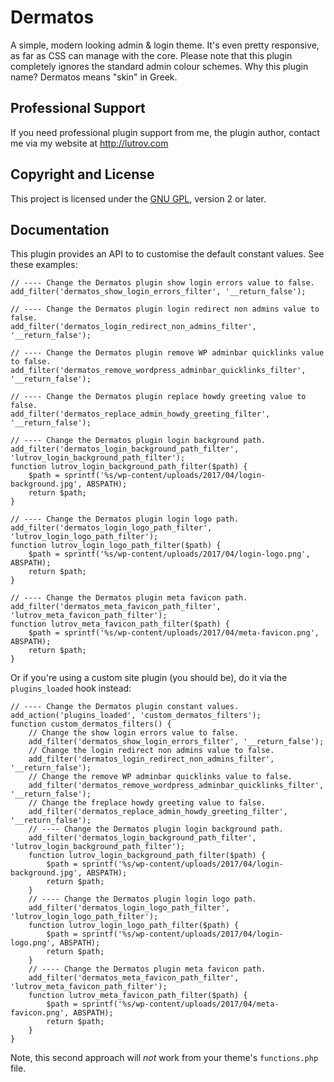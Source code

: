 # Dermatos

A simple, modern looking admin &amp; login theme. It's even pretty responsive, as far as CSS can manage with the core. Please note that this plugin completely ignores the standard admin colour schemes. Why this plugin name? Dermatos means "skin" in Greek.

## Professional Support

If you need professional plugin support from me, the plugin author, contact me via my website at http://lutrov.com

## Copyright and License

This project is licensed under the [GNU GPL](http://www.gnu.org/licenses/old-licenses/gpl-2.0.html), version 2 or later.

## Documentation

This plugin provides an API to to customise the default constant values. See these examples:

	// ---- Change the Dermatos plugin show login errors value to false.
	add_filter('dermatos_show_login_errors_filter', '__return_false');

	// ---- Change the Dermatos plugin login redirect non admins value to false.
	add_filter('dermatos_login_redirect_non_admins_filter', '__return_false');

	// ---- Change the Dermatos plugin remove WP adminbar quicklinks value to false.
	add_filter('dermatos_remove_wordpress_adminbar_quicklinks_filter', '__return_false');

	// ---- Change the Dermatos plugin replace howdy greeting value to false.
	add_filter('dermatos_replace_admin_howdy_greeting_filter', '__return_false');

	// ---- Change the Dermatos plugin login background path.
	add_filter('dermatos_login_background_path_filter', 'lutrov_login_background_path_filter');
	function lutrov_login_background_path_filter($path) {
		$path = sprintf('%s/wp-content/uploads/2017/04/login-background.jpg', ABSPATH);
		return $path;
	}

	// ---- Change the Dermatos plugin login logo path.
	add_filter('dermatos_login_logo_path_filter', 'lutrov_login_logo_path_filter');
	function lutrov_login_logo_path_filter($path) {
		$path = sprintf('%s/wp-content/uploads/2017/04/login-logo.png', ABSPATH);
		return $path;
	}

	// ---- Change the Dermatos plugin meta favicon path.
	add_filter('dermatos_meta_favicon_path_filter', 'lutrov_meta_favicon_path_filter');
	function lutrov_meta_favicon_path_filter($path) {
		$path = sprintf('%s/wp-content/uploads/2017/04/meta-favicon.png', ABSPATH);
		return $path;
	}


Or if you're using a custom site plugin (you should be), do it via the `plugins_loaded` hook instead:

	// ---- Change the Dermatos plugin constant values.
	add_action('plugins_loaded', 'custom_dermatos_filters');
	function custom_dermatos_filters() {
		// Change the show login errors value to false.
		add_filter('dermatos_show_login_errors_filter', '__return_false');
		// Change the login redirect non admins value to false.
		add_filter('dermatos_login_redirect_non_admins_filter', '__return_false');
		// Change the remove WP adminbar quicklinks value to false.
		add_filter('dermatos_remove_wordpress_adminbar_quicklinks_filter', '__return_false');
		// Change the freplace howdy greeting value to false.
		add_filter('dermatos_replace_admin_howdy_greeting_filter', '__return_false');
		// ---- Change the Dermatos plugin login background path.
		add_filter('dermatos_login_background_path_filter', 'lutrov_login_background_path_filter');
		function lutrov_login_background_path_filter($path) {
			$path = sprintf('%s/wp-content/uploads/2017/04/login-background.jpg', ABSPATH);
			return $path;
		}
		// ---- Change the Dermatos plugin login logo path.
		add_filter('dermatos_login_logo_path_filter', 'lutrov_login_logo_path_filter');
		function lutrov_login_logo_path_filter($path) {
			$path = sprintf('%s/wp-content/uploads/2017/04/login-logo.png', ABSPATH);
			return $path;
		}
		// ---- Change the Dermatos plugin meta favicon path.
		add_filter('dermatos_meta_favicon_path_filter', 'lutrov_meta_favicon_path_filter');
		function lutrov_meta_favicon_path_filter($path) {
			$path = sprintf('%s/wp-content/uploads/2017/04/meta-favicon.png', ABSPATH);
			return $path;
		}
	}


Note, this second approach will _not_ work from your theme's `functions.php` file.
